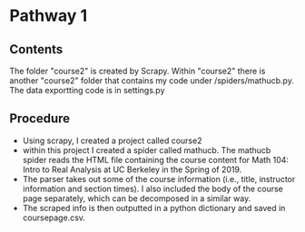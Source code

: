 # Pathway 1

## Contents
The folder "course2" is created by Scrapy. Within "course2" there is another "course2" folder that contains my code under /spiders/mathucb.py. The data exportting code is in settings.py 

## Procedure 
- Using scrapy, I created a project called course2
- within this project I created a spider called mathucb. The mathucb spider reads the HTML file containing the course content for Math 104: Intro to Real Analysis at UC Berkeley in the Spring of 2019. 
- The parser takes out some of the course information (i.e., title, instructor information and section times). I also included the body of the course page separately, which can be decomposed in a similar way. 
- The scraped info is then outputted in a python dictionary and saved in coursepage.csv.
